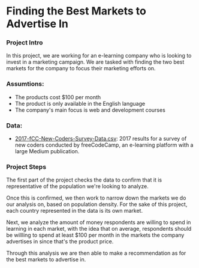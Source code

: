 # Finding the Best Markets to Advertise In

### Project Intro

In this project, we are working for an e-learning company who is looking to invest in a marketing campaign. We are tasked with finding the two best markets for the company to focus their marketing efforts on.

### Assumtions:
- The products cost $100 per month
- The product is only available in the English language
- The company's main focus is web and development courses

### Data:
- [2017-fCC-New-Coders-Survey-Data.csv](https://github.com/freeCodeCamp/2017-new-coder-survey): 2017 results for a survey of new coders conducted by freeCodeCamp, an e-learning platform with a large Medium publication.

### Project Steps
The first part of the project checks the data to confirm that it is representative of the population we're looking to analyze.

Once this is confirmed, we then work to narrow down the markets we do our analysis on, based on population density. For the sake of this project, each country represented in the data is its own market.

Next, we analyze the amount of money respondents are willing to spend in learning in each market, with the idea that on average, respondents should be willling to spend at least $100 per month in the markets the company advertises in since that's the product price.

Through this analysis we are then able to make a recommendation as for the best markets to advertise in.
